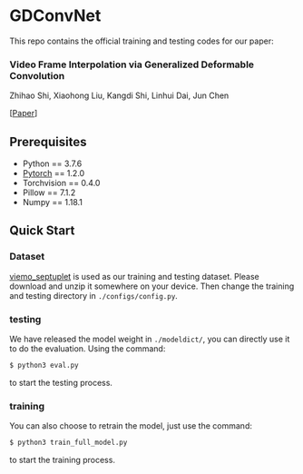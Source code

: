 # GDConvNet
This repo contains the official training and testing codes for our paper:

### Video Frame Interpolation via Generalized Deformable Convolution

Zhihao Shi, Xiaohong Liu, Kangdi Shi, Linhui Dai, Jun Chen

[[Paper](https://arxiv.org/abs/2008.10680)] 

## Prerequisites
- Python == 3.7.6 
- [Pytorch](https://pytorch.org/) == 1.2.0  
- Torchvision == 0.4.0
- Pillow == 7.1.2
- Numpy == 1.18.1

## Quick Start
### Dataset
[viemo_septuplet](http://data.csail.mit.edu/tofu/dataset/vimeo_septuplet.zip) is used as our training and testing dataset. Please download and unzip it somewhere on your device. Then change the training and testing directory in ```./configs/config.py```.

### testing
We have released the model weight in ```./modeldict/```, you can directly use it to do the evaluation.
Using the command:
```bash
$ python3 eval.py
```
to start the testing process.

### training
You can also choose to retrain the model, just use the command:
```bash
$ python3 train_full_model.py
```
to start the training process.

